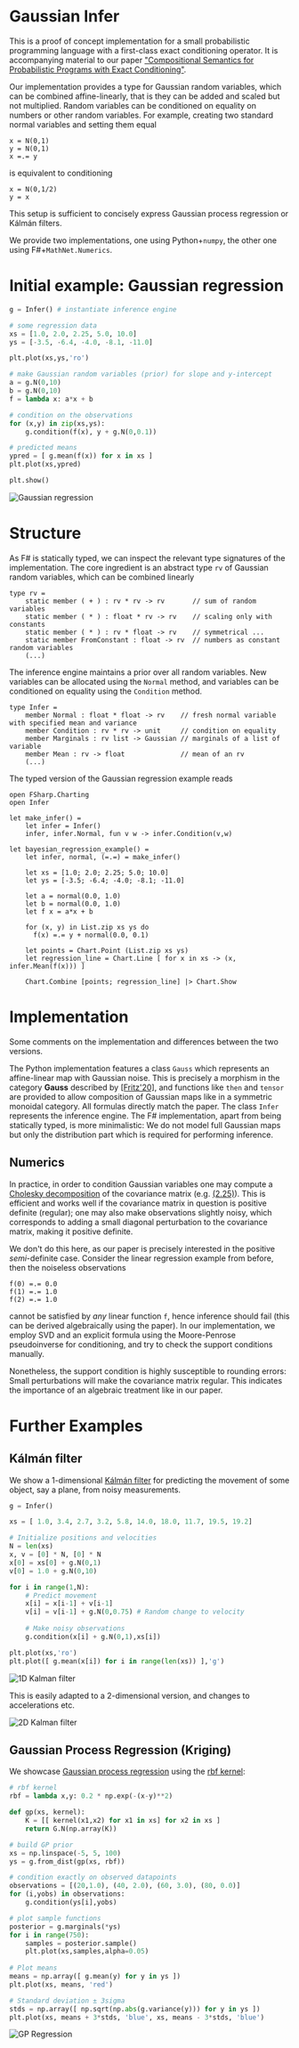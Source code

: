 # Gaussian Infer

This is a proof of concept implementation for a small probabilistic programming language with a first-class exact conditioning operator. It is accompanying material to our paper ["Compositional Semantics for Probabilistic Programs with Exact Conditioning"](https://arxiv.org/abs/2101.11351). 

Our implementation provides a type for Gaussian random variables, which can be combined affine-linearly, that is they can be added and scaled but not multiplied. Random variables can be conditioned on equality on numbers or other random variables. For example, creating two standard normal variables and setting them equal

```
x = N(0,1)
y = N(0,1)
x =.= y
```

is equivalent to conditioning

```
x = N(0,1/2)
y = x
```

This setup is sufficient to concisely express Gaussian process regression or Kálmán filters. 

We provide two implementations, one using Python+`numpy`, the other one using F#+`MathNet.Numerics`.

# Initial example: Gaussian regression

```python
g = Infer() # instantiate inference engine

# some regression data
xs = [1.0, 2.0, 2.25, 5.0, 10.0]
ys = [-3.5, -6.4, -4.0, -8.1, -11.0]

plt.plot(xs,ys,'ro')

# make Gaussian random variables (prior) for slope and y-intercept
a = g.N(0,10)
b = g.N(0,10)
f = lambda x: a*x + b

# condition on the observations
for (x,y) in zip(xs,ys):
    g.condition(f(x), y + g.N(0,0.1))

# predicted means
ypred = [ g.mean(f(x)) for x in xs ]
plt.plot(xs,ypred)

plt.show()
```

![Gaussian regression](https://raw.githubusercontent.com/damast93/GaussianInfer/master/plot_regression.png)

# Structure

As F# is statically typed, we can inspect the relevant type signatures of the implementation. The core ingredient is an abstract type `rv` of Gaussian random variables, which can be combined linearly

```f#
type rv = 
    static member ( + ) : rv * rv -> rv       // sum of random variables
    static member ( * ) : float * rv -> rv    // scaling only with constants
    static member ( * ) : rv * float -> rv    // symmetrical ...
    static member FromConstant : float -> rv  // numbers as constant random variables
    (...)
```

The inference engine maintains a prior over all random variables. New variables can be allocated using the `Normal` method, and variables can be conditioned on equality using the `Condition` method.

```F#
type Infer =
    member Normal : float * float -> rv    // fresh normal variable with specified mean and variance
    member Condition : rv * rv -> unit     // condition on equality
    member Marginals : rv list -> Gaussian // marginals of a list of variable
    member Mean : rv -> float              // mean of an rv
    (...)
```

 The typed version of the Gaussian regression example reads

```F#
open FSharp.Charting
open Infer

let make_infer() = 
    let infer = Infer()
    infer, infer.Normal, fun v w -> infer.Condition(v,w) 

let bayesian_regression_example() = 
    let infer, normal, (=.=) = make_infer()

    let xs = [1.0; 2.0; 2.25; 5.0; 10.0]
    let ys = [-3.5; -6.4; -4.0; -8.1; -11.0]

    let a = normal(0.0, 1.0)
    let b = normal(0.0, 1.0)
    let f x = a*x + b

    for (x, y) in List.zip xs ys do
      f(x) =.= y + normal(0.0, 0.1)

    let points = Chart.Point (List.zip xs ys)
    let regression_line = Chart.Line [ for x in xs -> (x, infer.Mean(f(x))) ]

    Chart.Combine [points; regression_line] |> Chart.Show 
```

# Implementation

Some comments on the implementation and differences between the two versions. 

The Python implementation features a class `Gauss` which represents an affine-linear map with Gaussian noise. This is precisely a morphism in the category **Gauss** described by [[Fritz'20]](https://www.sciencedirect.com/science/article/abs/pii/S0001870820302656), and functions like `then` and `tensor` are provided to allow composition of Gaussian maps like in a symmetric monoidal category. All formulas directly match the paper. The class `Infer` represents the inference engine. The F# implementation, apart from being statically typed, is more minimalistic: We do not model full Gaussian maps but only the distribution part which is required for performing inference.

## Numerics

In practice, in order to condition Gaussian variables one may compute a [Cholesky decomposition](https://en.wikipedia.org/wiki/Cholesky_decomposition) of the covariance matrix (e.g. [(2.25)](http://www.gaussianprocess.org/gpml/chapters/RW.pdf)). This is efficient and works well if the covariance matrix in question is positive definite (regular); one may also make observations slightly noisy, which corresponds to adding a small diagonal perturbation to the covariance matrix, making it positive definite. 

We don't do this here, as our paper is precisely interested in the positive *semi*-definite case. Consider the linear regression example from before, then the noiseless observations

```
f(0) =.= 0.0
f(1) =.= 1.0
f(2) =.= 1.0
```

cannot be satisfied by *any* linear function `f`, hence inference should fail (this can be derived algebraically using the paper). In our implementation, we employ SVD and an explicit formula using the Moore-Penrose pseudoinverse for conditioning, and try to check the support conditions manually.

Nonetheless, the support condition is highly susceptible to rounding errors: Small perturbations will make the covariance matrix regular. This indicates the importance of an algebraic treatment like in our paper.

# Further Examples

## Kálmán filter

We show a 1-dimensional [Kálmán filter](https://en.wikipedia.org/wiki/Kalman_filter) for predicting the movement of some object, say a plane, from noisy measurements. 

```python
g = Infer()

xs = [ 1.0, 3.4, 2.7, 3.2, 5.8, 14.0, 18.0, 11.7, 19.5, 19.2]

# Initialize positions and velocities
N = len(xs)
x, v = [0] * N, [0] * N
x[0] = xs[0] + g.N(0,1)
v[0] = 1.0 + g.N(0,10)

for i in range(1,N):
    # Predict movement 
    x[i] = x[i-1] + v[i-1]
    v[i] = v[i-1] + g.N(0,0.75) # Random change to velocity 
    
    # Make noisy observations
    g.condition(x[i] + g.N(0,1),xs[i])

plt.plot(xs,'ro')
plt.plot([ g.mean(x[i]) for i in range(len(xs)) ],'g')
```

![1D Kalman filter](https://raw.githubusercontent.com/damast93/GaussianInfer/master/plot_kalman.png)

This is easily adapted to a 2-dimensional version, and changes to accelerations etc.

![2D Kalman filter](https://raw.githubusercontent.com/damast93/GaussianInfer/master/plot_kalman2.png)

## Gaussian Process Regression (Kriging)

We showcase [Gaussian process regression](https://en.wikipedia.org/wiki/Kriging) using the [rbf kernel](https://en.wikipedia.org/wiki/Radial_basis_function_kernel):

```python
# rbf kernel
rbf = lambda x,y: 0.2 * np.exp(-(x-y)**2)

def gp(xs, kernel):
    K = [[ kernel(x1,x2) for x1 in xs] for x2 in xs ]
    return G.N(np.array(K))

# build GP prior
xs = np.linspace(-5, 5, 100)
ys = g.from_dist(gp(xs, rbf))

# condition exactly on observed datapoints
observations = [(20,1.0), (40, 2.0), (60, 3.0), (80, 0.0)]
for (i,yobs) in observations:
    g.condition(ys[i],yobs)

# plot sample functions
posterior = g.marginals(*ys)
for i in range(750):
    samples = posterior.sample()
    plt.plot(xs,samples,alpha=0.05)
    
# Plot means
means = np.array([ g.mean(y) for y in ys ])
plt.plot(xs, means, 'red')

# Standard deviation ± 3sigma
stds = np.array([ np.sqrt(np.abs(g.variance(y))) for y in ys ])
plt.plot(xs, means + 3*stds, 'blue', xs, means - 3*stds, 'blue')
```

![GP Regression](https://raw.githubusercontent.com/damast93/GaussianInfer/master/plot_gp.png)